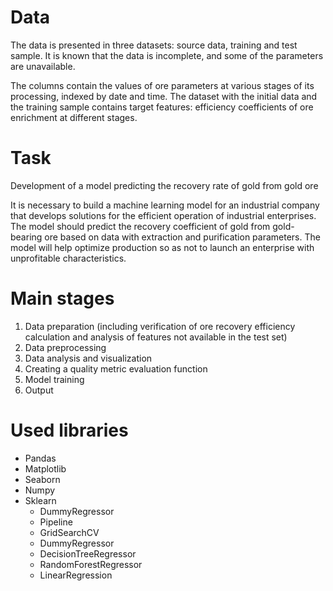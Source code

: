 # Data

The data is presented in three datasets: source data, training and test sample. It is known that the data is incomplete, and some of the parameters are unavailable.

The columns contain the values of ore parameters at various stages of its processing, indexed by date and time. The dataset with the initial data and the training sample contains target features: efficiency coefficients of ore enrichment at different stages.  

# Task

Development of a model predicting the recovery rate of gold from gold ore

It is necessary to build a machine learning model for an industrial company that develops solutions for the efficient operation of industrial enterprises. The model should predict the recovery coefficient of gold from gold-bearing ore based on data with extraction and purification parameters. 
The model will help optimize production so as not to launch an enterprise with unprofitable characteristics.

# Main stages  

1. Data preparation (including verification of ore recovery efficiency calculation and analysis of features not available in the test set)
2. Data preprocessing
3. Data analysis and visualization
4. Creating a quality metric evaluation function
5. Model training
6. Output

# Used libraries 

- Pandas
- Matplotlib
- Seaborn
- Numpy
- Sklearn
  - DummyRegressor
  - Pipeline
  - GridSearchCV
  - DummyRegressor
  - DecisionTreeRegressor
  - RandomForestRegressor
  - LinearRegression
